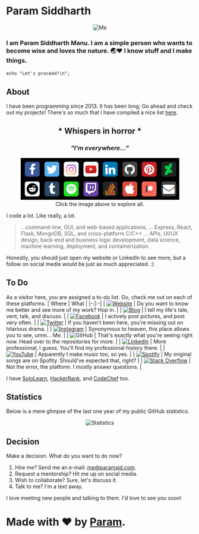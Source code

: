 # Param Siddharth

<p align='center'>
	<img src='https://www.paramsid.com/zarurat/me.jpg' alt='Me' height='150px' width='150px'>
</p>

### I am Param Siddharth Manu. I am a simple person who wants to become wise and loves the nature. 🌏❤ I know stuff and I make things.

```
echo "Let's proceed!\n";
```

## About
I have been programming since 2013. It has been long; Go ahead and check out my projects! There's so much that I have compiled a nice list [here](https://www.paramsid.com/works/software.html).

<h2 align='center'><strong>* Whispers in horror *</strong></h2>
<h3 align='center'><em> "I'm everywhere..."</em></h3>
<p align='center'>
	<a
		href='https://www.paramsid.com/#sociallinks'>
		<kbd>
			<img src='social.png' alt='Social links on website'>
		</kbd>
	</a>
	<br>
	Click the image above to explore all.
</p>

I code a lot. Like really, a lot.

> ...command-line, GUI, and web-based applications, ... Express, React, Flask, MongoDB, SQL, and cross-platform C/C++ ... APIs, UI/UX design, back-end and business logic development, data science, machine learning, deployment, and containerization.

Honestly, you should just open my website or LinkedIn to see
more, but a follow on social media would be just as much
appreciated. :)

## To Do
As a visitor here, you are assigned a to-do list. Go, check
me out on each of these platforms.
| Where | What |
|-:|:-|
| [![Website](https://img.shields.io/badge/Website-593D88?style=for-the-badge&logo=Google%20Earth&logoColor=white)](https://www.paramsid.com) | Do you want to know me better and see more of my work? Hop in. |
| [![Blog](https://img.shields.io/badge/Blog-%2336465D.svg?&style=for-the-badge&logo=Tumblr&logoColor=white)](https://blog.paramsid.com) | I tell my life's tale, vent, talk, and discuss. |
| [![Facebook](https://img.shields.io/badge/Facebook-1877F2?style=for-the-badge&logo=facebook&logoColor=white)](https://www.facebook.com/paramsiddharthofficial) | I actively post pictures, and post very often. |
| [![Twitter](https://img.shields.io/badge/Twitter-1DA1F2?style=for-the-badge&logo=twitter&logoColor=white)](https://www.twitter.com/paramsiddharth) | If you haven't been here, you're missing out on hilarious drama. |
| [![Instagram](https://img.shields.io/badge/Instagram-F60023?style=for-the-badge&logo=instagram&logoColor=white)](https://www.instagram.com/paramsiddharth) | Synonymous to heaven, this place allows you to see, umm... Me. |
| ![GitHub](https://img.shields.io/badge/-Github-181717?style=for-the-badge&logo=Github&logoColor=white) | That's exactly what you're seeing right now. Head over to the repositories for more. |
| [![LinkedIn](https://img.shields.io/badge/LinkedIn-0077B5?style=for-the-badge&logo=linkedin&logoColor=white)](https://www.linkedin.com/in/paramsiddharth) | More professional, I guess. You'll find my professional history there. |
| [![YouTube](https://img.shields.io/badge/YouTube-FF0000?style=for-the-badge&logo=youtube&logoColor=white)](https://www.youtube.com/c/ParamSiddharth) | Apparently I make music too, so yes. |
| [![Spotify](https://img.shields.io/badge/Spotify-1ED760?&style=for-the-badge&logo=spotify&logoColor=white)](https://open.spotify.com/artist/1bUv1VdCaRqqHIgsSfUqkU) | My original songs are on Spofity. Should've expected that, right? |
| [![Stack Overflow](https://img.shields.io/badge/Stack_Overflow-FE7A16?style=for-the-badge&logo=stack-overflow&logoColor=white)](https://stackoverflow.com/users/12547142/param-siddharth) | Not the error, the platform. I mostly answer questions. |

I have [SoloLearn](https://www.sololearn.com/Profile/2271086), [HackerRank](https://www.hackerrank.com/paramsiddharth), and [CodeChef](https://www.codechef.com/users/paramsiddharth) too.

## Statistics
Below is a mere glimpse of the last one year
of my public GitHub statistics.
<p align='center'>
	<img src='https://github-readme-stats.vercel.app/api?username=paramsiddharth&theme=dark' alt='Statistics'>
</p>

## Decision
Make a decision. What do you want to do now?
1. Hire me? Send me an e-mail: me@paramsid.com.
2. Request a mentorship? Hit me up on social media.
3. Wish to collaborate? Sure, let's discuss it.
4. Talk to me? I'm a text away.

I love meeting new people and talking to them.
I'd love to see you soon!

# Made with ❤ by [Param](https://www.paramsid.com/).